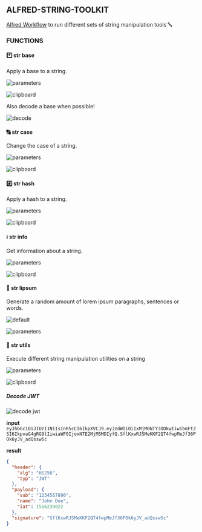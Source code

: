 ## ALFRED-STRING-TOOLKIT

[Alfred Workflow](https://www.alfredapp.com/workflows/) to run different sets of string manipulation tools 🔤️


### FUNCTIONS

#### *️⃣ str base

Apply a base to a string.

![parameters](screenshots/base-parameters.png)

![clipboard](screenshots/base-clipboard.png)

Also decode a base when possible!

![decode](screenshots/base-decode.png)


#### 🔠 str case

Change the case of a string.

![parameters](screenshots/case-parameters.png)

![clipboard](screenshots/case-clipboard.png)


#### #️⃣ str hash

Apply a hash to a string.

![parameters](screenshots/hash-parameters.png)

![clipboard](screenshots/hash-clipboard.png)


#### ℹ️ str info

Get information about a string.

![parameters](screenshots/info-parameters.png)

![clipboard](screenshots/info-clipboard.png)


#### 🔀 str lipsum

Generate a random amount of lorem ipsum paragraphs, sentences or words. 

![default](screenshots/lipsum-default.png)

![parameters](screenshots/lipsum-parameters.png)


#### 🔣️ str utils

Execute different string manipulation utilities on a string

![parameters](screenshots/utils-parameters.png)

![clipboard](screenshots/utils-clipboard.png)


##### Decode JWT

![decode jwt](screenshots/utils-decode-jwt.png)

**input**
`eyJhbGciOiJIUzI1NiIsInR5cCI6IkpXVCJ9.eyJzdWIiOiIxMjM0NTY3ODkwIiwibmFtZSI6IkpvaG4gRG9lIiwiaWF0IjoxNTE2MjM5MDIyfQ.SflKxwRJSMeKKF2QT4fwpMeJf36POk6yJV_adQssw5c`

**result**
```json
{
  "header": {
    "alg": "HS256",
    "typ": "JWT"
  },
  "payload": {
    "sub": "1234567890",
    "name": "John Doe",
    "iat": 1516239022
  },
  "signature": "SflKxwRJSMeKKF2QT4fwpMeJf36POk6yJV_adQssw5c"
}
```